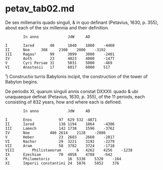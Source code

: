 # petav_tab02.md
De sex millenariis quado singuli, & in quo definant (Petavius, 1630, p. 355), about each of the six millennia and their definition.
~~~					
		In anno				JdW		AD

I		Iared		40		1040	1000	-4460
II		Noe		308		2308	2000	-3192
III		Ragau¹		99		3099	3000	-2401
IV		Aoth		23		4023	4000	-1477
V		Cyri Persae	31		5031	5000	-469
VI		Anastasii	17		6017	6000	517
~~~
¹) Constructio turris Babylonis incipit, the construction of the tower of Babylon begins.

De periodis XI, quarum singuli annis constat DXXXII: quado & ubi unaquaeque definat (Petavius, 1630, p. 355), of the 11 periods, each consisting of 832 years, how and where each is defined.	
~~~				
		In anno				JdW		AD

I		Enos			97	629	532	-4871
II		Iared			130	1194	1064	-4306
III		Lamech			142	1738	1596	-3762
IV		Noe			486	2614	2128	-2886
V		Heber			23	2683	2660	-2817
VI		Nachor			29	3221	3192	-2279
VII		Aram			58	3782	3724	-1718
VIII		Philistaeorum		6	4262	4256	-1238
IX		Ezechiae		70	4858	4788	-642
X		Philometoris		16	5336	5320	-164
XI		Imperii constantini	24	5876	5852	376
~~~

